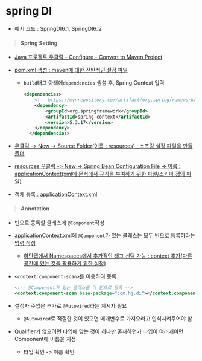 # spring DI

- 예시 코드 : SpringDI6_1, SpringDI6_2



> #### Spring Setting

- <u>Java 프로젝트 우클릭 - Configure - Convert to Maven Project</u>

- <u>pom.xml 생성 : maven에 대한 전반적인 설정 파일</u>

  - `build`태그 아래에`dependencies` 생성 후, Spring Context 입력

    ```xml
    <dependencies>
    	<!-- https://mvnrepository.com/artifact/org.springframework/spring-context -->
    	<dependency>
    	    <groupId>org.springframework</groupId>
    	    <artifactId>spring-context</artifactId>
    	    <version>5.3.17</version>
    	</dependency>  
      </dependencies>
    ```

- <u>우클릭 -> New -> Source Folder(이름 : resources) : 스프링 설정 파일을 만들 폴더</u>

- <u>resources 우클릭 -> New -> Spring Bean Configuration File -> 이름 : applicationContext(xml에 문서에서 규칙을 부여하기 위한 파일/스키마 정의 파일)</u>

- <u>객체 등록 : applicationContext.xml</u>




> #### Annotation

- 빈으로 등록할 클래스에 `@Component`작성

- <u>applicationContext.xml에 `@Component`가 있는 클래스는 모두 빈으로 등록하라는 명령 작성</u>

  - <u>하단탭에서 Namespaces에서 추가적인 태그 선택 가능 : context 추가(다른 공간에 있는 것을 활용하기 위한 설정)</u>

- `<context:component-scan>`를 이용하여 등록

  ```xml
  <!-- @Component가 있는 클래스를 다 빈으로 등록 -->
  <context:component-scan base-package="com.hj.di"></context:component-scan>
  ```

- 설정자 주입은 추가로 `@Autowired`라는 지시자 필요
  - `@Autowired`로  적절한 것이 있으면 매개변수로 가져오라고 인식시켜주어야 함
- Qualifier가 없으려면 타입에 맞는 것이 하나만 존재하던가 타입이 여러개이면 Component에 이름을 지정
  - 타입 확인 -> 이름 확인